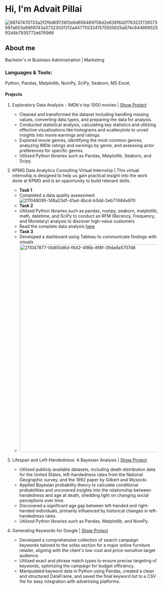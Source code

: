 # Hi, I'm Advait Pillai

![68747470733a2f2f6d69726f2e6d656469756d2e636f6d2f76322f726573697a653a6669743a3732302f312a4477553241575555625a674c64486952592d4b7935772e676966](https://github.com/advaitpillai/portfolio/assets/138120457/e75f82df-690c-43fb-a715-b65c1594d861)

## About me
Bachelor's in Business Administration | Marketing

### Languages & Tools:
Python, Pandas, Matplotlib, NumPy, SciPy, Seaborn, MS Excel, 

#### Projects
1. Exploratory Data Analysis - IMDb's top 1000 movies | [Show Project]([url](https://www.kaggle.com/code/advaitgpillai/eda-top-1000-imdb-movies/notebook#1.-Data-Cleaning))
   - Cleaned and transformed the dataset including handling missing values, converting data types, and preparing the data for analysis.
   - Conducted statistical analysis, calculating key statistics and utilizing effective visualizations like histograms and scatterplots to unveil insights into movie earnings and ratings.
   - Explored movie genres, identifying the most common genres, analyzing IMDb ratings and earnings by genre, and assessing actor preferences for specific genres.
   - Utilized Python libraries such as Pandas, Matplotlib, Seaborn, and Scipy.
     
2. KPMG Data Analytics Consulting Virtual Internship |
   This virtual internship is designed to help us gain practical insight into the work done at KPMG and is an opportunity to build relevant skills.
   - **Task 1**
   - Completed a data quality assessment
     ![211048095-148a23d1-41ad-4bcd-b3dd-2eb77484e970](https://github.com/advaitpillai/portfolio/assets/138120457/dd14ba78-5a88-431b-b95d-3313e00e41ff)
   - **Task 2**
   - Utilized Python libraries such as pandas, numpy, seaborn, matplotlib, math, datetime, and SciPy to conduct an RFM (Recency, Frequency, and Monetary) analysis to discover high-value customers
   - Read the complete data analysis [here]([url](https://www.kaggle.com/code/advaitgpillai/high-value-customer-segmentation-analysis/notebook))
   - **Task 3**
   - Developed a dashboard using Tableau to communicate findings with visuals
   - <img width="683" alt="211047877-0b850d6d-f842-496b-8f8f-39da9a5707d8" src="https://github.com/advaitpillai/portfolio/assets/138120457/f808526d-0d11-4e97-bb42-ef9360676097">

3. Lifespan and Left-Handedness: A Bayesian Analysis | [Show Project]([url](https://www.kaggle.com/code/advaitgpillai/lifespan-and-left-handedness-a-bayesian-analysis)https://www.kaggle.com/code/advaitgpillai/lifespan-and-left-handedness-a-bayesian-analysis)
   - Utilized publicly available datasets, including death distribution data for the United States, left-handedness rates from the National Geographic survey, and the 1992 paper by Gilbert and Wysocki.
   - Applied Bayesian probability theory to calculate conditional probabilities and uncovered insights into the relationship between handedness and age at death, shedding light on changing social perceptions over time.
   - Discovered a significant age gap between left-handed and right-handed individuals, primarily influenced by historical changes in left-handedness rates.
   - Utilized Python libraries such as Pandas, Matplotlib, and NumPy.
     
4. Generating Keywords for Google | [Show Project]([url](https://www.kaggle.com/code/advaitgpillai/generating-keywords-for-google-ads)https://www.kaggle.com/code/advaitgpillai/generating-keywords-for-google-ads)
   - Developed a comprehensive collection of search campaign keywords tailored to the sofas section for a major online furniture retailer, aligning with the client's low-cost and price-sensitive target audience.
   - Utilized exact and phrase match types to ensure precise targeting of keywords, optimizing the campaign for budget efficiency.
   - Manipulated keyword data in Python using Pandas, created a clean and structured DataFrame, and saved the final keyword list to a CSV file for easy integration with advertising platforms.
